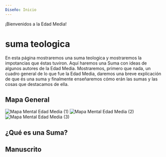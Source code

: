 ```yaml
---
Diseño: Inicio
---
```


¡Bienvenidos a la Edad Media!

# suma teologica

En esta página mostraremos una suma teologica y mostraremos la impotancias que éstas tuviron. Aquí haremos una Suma con ideas de algunos autores de la Edad Media. Mostraremos, primero que nada, un cuadro general de lo que fue la Edad Media, daremos una breve explicación de que és una suma y finalmente enseñaremos cómo erán las sumas y las cosas que destacamos de ella.

## Mapa General

![Mapa Mental Edad Media (1)](https://user-images.githubusercontent.com/120294254/208022739-e7abc533-623b-4664-ac6a-e0a537c87cc1.jpg)
![Mapa Mental Edad Media (2)](https://user-images.githubusercontent.com/120294254/208022741-ce5c8f09-a112-4dee-bf72-5f698575e6a0.jpg)
![Mapa Mental Edad Media (3)](https://user-images.githubusercontent.com/120294254/208022743-59a4a148-da84-41c7-8a34-eb6bf890b419.jpg)

## ¿Qué es una Suma?

## Manuscrito
